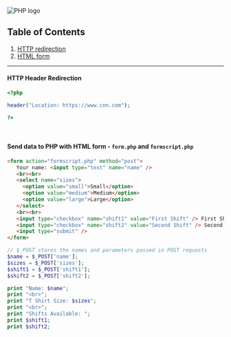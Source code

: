 ![PHP logo](http://php.net/images/logos/new-php-logo.png)

## Table of Contents
1. [HTTP redirection](https://github.com/ZeroSword-X/programming/tree/master/php/basic#weird-php-code)
1. [HTML form]()

---

#### HTTP Header Redirection

```php
<?php

header("Location: https://www.cnn.com");

?>
```

<br>

#### Send data to PHP with HTML form - `form.php` and `formscript.php`

```html
<form action="formscript.php" method="post">
   Your name: <input type="text" name="name" />
   <br><br>
   <select name="sizes">
     <option value="small">Small</option>
     <option value="medium">Medium</option>
     <option value="large">Large</option>
   </select>
   <br><br>
   <input type="checkbox" name="shift1" value="First Shift" /> First Shift <br>
   <input type="checkbox" name="shift2" value="Second Shift" /> Second Shift <br><br>
   <input type="submit" /> 
</form>
```

```php
// $_POST stores the names and parameters passed in POST requests
$name = $_POST['name'];
$sizes = $_POST['sizes'];
$shift1 = $_POST['shift1'];
$shift2 = $_POST['shift2'];

print "Name: $name";
print "<br>";
print "T Shirt Size: $sizes";
print "<br>";
print "Shifts Available: ";
print $shift1;
print $shift2;
```
